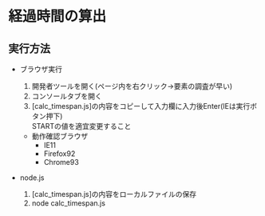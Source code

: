 # 経過時間の算出

## 実行方法
- ブラウザ実行
    1. 開発者ツールを開く(ページ内を右クリック->要素の調査が早い)
    2. コンソールタブを開く
    3. [calc_timespan.js]の内容をコピーして入力欄に入力後Enter(IEは実行ボタン押下)<br>
        STARTの値を適宜変更すること

    - 動作確認ブラウザ
        - IE11
        - Firefox92
        - Chrome93
- node.js
    1. [calc_timespan.js]の内容をローカルファイルの保存
    2.  node calc_timespan.js
